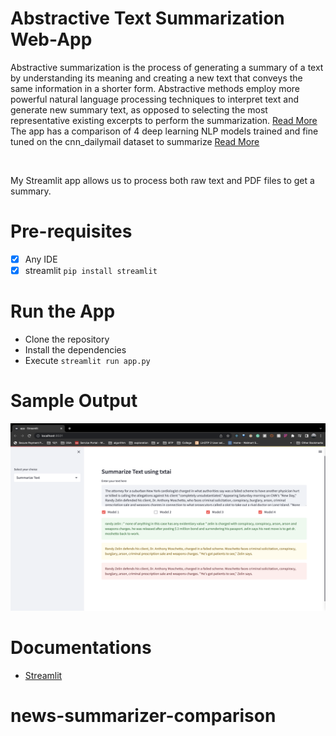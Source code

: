 # Abstractive Text Summarization Web-App

Abstractive summarization is the process of generating a summary of a text by understanding its meaning and creating a new text that conveys the same information in a shorter form. Abstractive methods employ more powerful natural language processing techniques to interpret text and generate new summary text, as opposed to selecting the most representative existing excerpts to perform the summarization. 
<a href="#Documentations">Read More</a>
The app has a comparison of 4 deep learning NLP models trained and fine tuned on the cnn_dailymail dataset to summarize
<a href="#Documentations">Read More</a>

<br>

My Streamlit app allows us to process both raw text and PDF files to get a summary.




# Pre-requisites
* [x] Any IDE
* [x] streamlit `pip install streamlit`

# Run the App
- Clone the repository 
- Install the dependencies
- Execute `streamlit run app.py`

# Sample Output
<img src="sampleOutput.png" width="600" height="300">

# Documentations

* <a href="https://docs.streamlit.io/">Streamlit</a>
# news-summarizer-comparison
